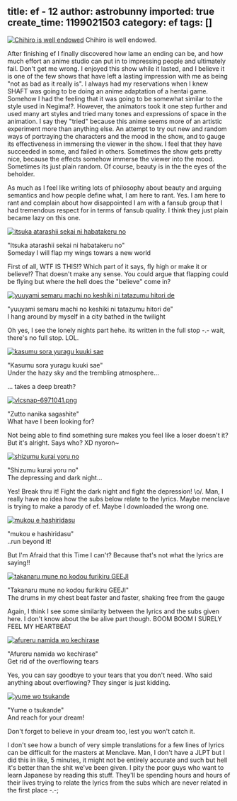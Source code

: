 title: ef - 12
author: astrobunny
imported: true
create_time: 1199021503
category: ef
tags: []
---
 [![Chihiro is well endowed](wp-uploads/2007/12/vlcsnap-736359.thumbnail.png)](/images/wp-uploads/2007/12/vlcsnap-736359.png "Chihiro is well endowed") Chihiro is well endowed.  
  
After finishing ef I finally discovered how lame an ending can be, and how much effort an anime studio can put in to impressing people and ultimately fail. Don't get me wrong. I enjoyed this show while it lasted, and I believe it is one of the few shows that have left a lasting impression with me as being "not as bad as it really is". I always had my reservations when I knew SHAFT was going to be doing an anime adaptation of a hentai game. Somehow I had the feeling that it was going to be somewhat similar to the style used in Negima!?. However, the animators took it one step further and used many art styles and tried many tones and expressions of space in the animation. I say they "tried" because this anime seems more of an artistic experiment more than anything else. An attempt to try out new and random ways of portraying the characters and the mood in the show, and to gauge its effectiveness in immersing the viewer in the show. I feel that they have succeeded in some, and failed in others. Sometimes the show gets pretty nice, because the effects somehow immerse the viewer into the mood. Sometimes its just plain random. Of course, beauty is in the the eyes of the beholder.  
  
<!--more-->  
  
As much as I feel like writing lots of philosophy about beauty and arguing semantics and how people define what, I am here to rant. Yes. I am here to rant and complain about how disappointed I am with a fansub group that I had tremendous respect for in terms of fansub quality. I think they just plain became lazy on this one.  
  
 [![itsuka atarashii sekai ni habatakeru no](wp-uploads/2007/12/vlcsnap-695030.thumbnail.png)](/images/wp-uploads/2007/12/vlcsnap-695030.png "itsuka atarashii sekai ni habatakeru no")  
  
"Itsuka atarashii sekai ni habatakeru no"  
Someday I will flap my wings towars a new world  
  
First of all, WTF IS THIS!? Which part of it says, fly high or make it or believe!? That doesn't make any sense. You could argue that flapping could be flying but where the hell does the "believe" come in?  
  
 [![yuuyami semaru machi no keshiki ni tatazumu hitori de](wp-uploads/2007/12/vlcsnap-696871.thumbnail.png)](/images/wp-uploads/2007/12/vlcsnap-696871.png "yuuyami semaru machi no keshiki ni tatazumu hitori de")  
  
"yuuyami semaru machi no keshiki ni tatazumu hitori de"  
I hang around by myself in a city bathed in the twilight  
  
Oh yes, I see the lonely nights part hehe. its written in the full stop -.- wait, there's no full stop. LOL.  
  
 [![kasumu sora yuragu kuuki sae](wp-uploads/2007/12/vlcsnap-697015.thumbnail.png)](/images/wp-uploads/2007/12/vlcsnap-697015.png "kasumu sora yuragu kuuki sae")  
  
"Kasumu sora yuragu kuuki sae"  
Under the hazy sky and the trembling atmosphere...  
  
... takes a deep breath?  
  
 [![vlcsnap-6971041.png](wp-uploads/2007/12/vlcsnap-6971041.thumbnail.png)](/images/wp-uploads/2007/12/vlcsnap-6971041.png "vlcsnap-6971041.png")  
  
"Zutto nanika sagashite"  
What have I been looking for?  
  
Not being able to find something sure makes you feel like a loser doesn't it? But it's alright. Says who? XD nyoron~  
  
 [![shizumu kurai yoru no](wp-uploads/2007/12/vlcsnap-697275.thumbnail.png)](/images/wp-uploads/2007/12/vlcsnap-697275.png "shizumu kurai yoru no")  
  
"Shizumu kurai yoru no"  
The depressing and dark night...  
  
Yes! Break thru it! Fight the dark night and fight the depression! \o/. Man, I really have no idea how the subs below relate to the lyrics. Maybe menclave is trying to make a parody of ef. Maybe I downloaded the wrong one.  
  
 [![mukou e hashiridasu](wp-uploads/2007/12/vlcsnap-697376.thumbnail.png)](/images/wp-uploads/2007/12/vlcsnap-697376.png "mukou e hashiridasu")  
  
"mukou e hashiridasu"  
..run beyond it!  
  
But I'm Afraid that this Time I can't? Because that's not what the lyrics are saying!!  
  
 [![takanaru mune no kodou furikiru GEEJI](wp-uploads/2007/12/vlcsnap-697602.thumbnail.png)](/images/wp-uploads/2007/12/vlcsnap-697602.png "takanaru mune no kodou furikiru GEEJI")  
  
"Takanaru mune no kodou furikiru GEEJI"  
The drums in my chest beat faster and faster, shaking free from the gauge  
  
Again, I think I see some similarity between the lyrics and the subs given here. I don't know about the be alive part though. BOOM BOOM I SURELY FEEL MY HEARTBEAT  
  
 [![afureru namida wo kechirase](wp-uploads/2007/12/vlcsnap-697895.thumbnail.png)](/images/wp-uploads/2007/12/vlcsnap-697895.png "afureru namida wo kechirase")  
  
"Afureru namida wo kechirase"  
Get rid of the overflowing tears  
  
Yes, you can say goodbye to your tears that you don't need. Who said anything about overflowing? They singer is just kidding.  
  
 [![yume wo tsukande](wp-uploads/2007/12/vlcsnap-698249.thumbnail.png)](/images/wp-uploads/2007/12/vlcsnap-698249.png "yume wo tsukande")  
  
"Yume o tsukande"  
And reach for your dream!  
  
Don't forget to believe in your dream too, lest you won't catch it.  
  
I don't see how a bunch of very simple translations for a few lines of lyrics can be difficult for the masters at Menclave. Man, I don't have a JLPT but I did this in like, 5 minutes, it might not be entirely accurate and such but hell it's better than the shit we've been given. I pity the poor guys who want to learn Japanese by reading this stuff. They'll be spending hours and hours of their lives trying to relate the lyrics from the subs which are never related in the first place -.-;  
  
